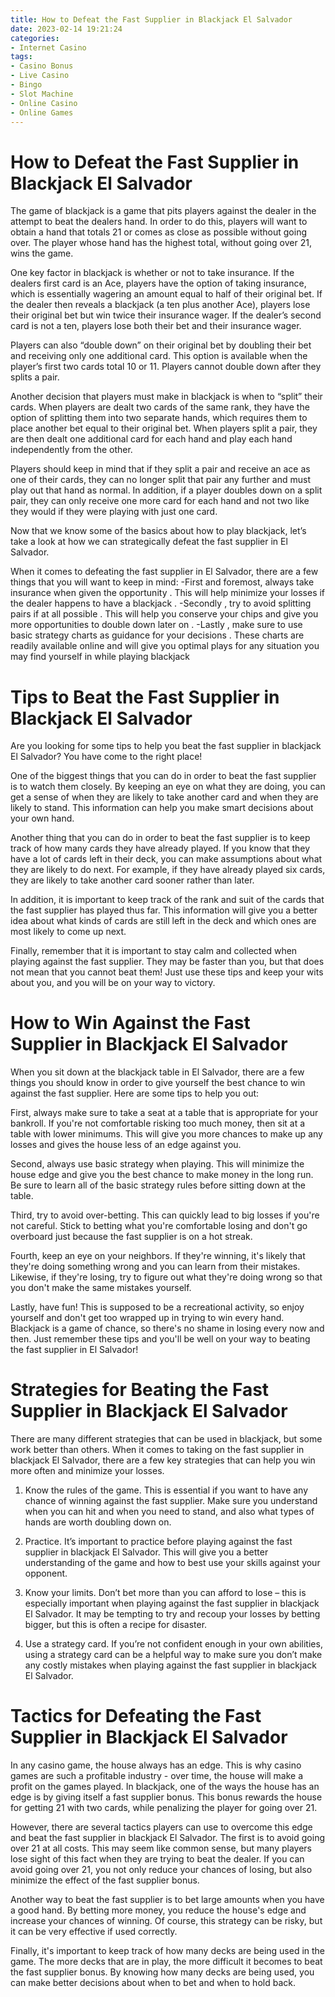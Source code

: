 ```yaml
---
title: How to Defeat the Fast Supplier in Blackjack El Salvador 
date: 2023-02-14 19:21:24
categories:
- Internet Casino
tags:
- Casino Bonus
- Live Casino
- Bingo
- Slot Machine
- Online Casino
- Online Games
---
```



#  How to Defeat the Fast Supplier in Blackjack El Salvador 

The game of blackjack is a game that pits players against the dealer in the attempt to beat the dealers hand. In order to do this, players will want to obtain a hand that totals 21 or comes as close as possible without going over. The player whose hand has the highest total, without going over 21, wins the game. 

One key factor in blackjack is whether or not to take insurance. If the dealers first card is an Ace, players have the option of taking insurance, which is essentially wagering an amount equal to half of their original bet. If the dealer then reveals a blackjack (a ten plus another Ace), players lose their original bet but win twice their insurance wager. If the dealer’s second card is not a ten, players lose both their bet and their insurance wager. 

Players can also “double down” on their original bet by doubling their bet and receiving only one additional card. This option is available when the player’s first two cards total 10 or 11. Players cannot double down after they splits a pair. 

Another decision that players must make in blackjack is when to “split” their cards. When players are dealt two cards of the same rank, they have the option of splitting them into two separate hands, which requires them to place another bet equal to their original bet. When players split a pair, they are then dealt one additional card for each hand and play each hand independently from the other. 

Players should keep in mind that if they split a pair and receive an ace as one of their cards, they can no longer split that pair any further and must play out that hand as normal. In addition, if a player doubles down on a split pair, they can only receive one more card for each hand and not two like they would if they were playing with just one card. 

Now that we know some of the basics about how to play blackjack, let’s take a look at how we can strategically defeat the fast supplier in El Salvador. 

When it comes to defeating the fast supplier in El Salvador, there are a few things that you will want to keep in mind: 
-First and foremost, always take insurance when given the opportunity . This will help minimize your losses if the dealer happens to have a blackjack . 
-Secondly , try to avoid splitting pairs if at all possible . This will help you conserve your chips and give you more opportunities to double down later on . 
-Lastly , make sure to use basic strategy charts as guidance for your decisions . These charts are readily available online and will give you optimal plays for any situation you may find yourself in while playing blackjack

#  Tips to Beat the Fast Supplier in Blackjack El Salvador 

Are you looking for some tips to help you beat the fast supplier in blackjack El Salvador? You have come to the right place!

One of the biggest things that you can do in order to beat the fast supplier is to watch them closely. By keeping an eye on what they are doing, you can get a sense of when they are likely to take another card and when they are likely to stand. This information can help you make smart decisions about your own hand.

Another thing that you can do in order to beat the fast supplier is to keep track of how many cards they have already played. If you know that they have a lot of cards left in their deck, you can make assumptions about what they are likely to do next. For example, if they have already played six cards, they are likely to take another card sooner rather than later.

In addition, it is important to keep track of the rank and suit of the cards that the fast supplier has played thus far. This information will give you a better idea about what kinds of cards are still left in the deck and which ones are most likely to come up next.

Finally, remember that it is important to stay calm and collected when playing against the fast supplier. They may be faster than you, but that does not mean that you cannot beat them! Just use these tips and keep your wits about you, and you will be on your way to victory.

#  How to Win Against the Fast Supplier in Blackjack El Salvador 

When you sit down at the blackjack table in El Salvador, there are a few things you should know in order to give yourself the best chance to win against the fast supplier. Here are some tips to help you out:

First, always make sure to take a seat at a table that is appropriate for your bankroll. If you're not comfortable risking too much money, then sit at a table with lower minimums. This will give you more chances to make up any losses and gives the house less of an edge against you.

Second, always use basic strategy when playing. This will minimize the house edge and give you the best chance to make money in the long run. Be sure to learn all of the basic strategy rules before sitting down at the table.

Third, try to avoid over-betting. This can quickly lead to big losses if you're not careful. Stick to betting what you're comfortable losing and don't go overboard just because the fast supplier is on a hot streak.

Fourth, keep an eye on your neighbors. If they're winning, it's likely that they're doing something wrong and you can learn from their mistakes. Likewise, if they're losing, try to figure out what they're doing wrong so that you don't make the same mistakes yourself.

Lastly, have fun! This is supposed to be a recreational activity, so enjoy yourself and don't get too wrapped up in trying to win every hand. Blackjack is a game of chance, so there's no shame in losing every now and then. Just remember these tips and you'll be well on your way to beating the fast supplier in El Salvador!

#  Strategies for Beating the Fast Supplier in Blackjack El Salvador 

There are many different strategies that can be used in blackjack, but some work better than others. When it comes to taking on the fast supplier in blackjack El Salvador, there are a few key strategies that can help you win more often and minimize your losses.

1. Know the rules of the game. This is essential if you want to have any chance of winning against the fast supplier. Make sure you understand when you can hit and when you need to stand, and also what types of hands are worth doubling down on.

2. Practice. It’s important to practice before playing against the fast supplier in blackjack El Salvador. This will give you a better understanding of the game and how to best use your skills against your opponent.

3. Know your limits. Don’t bet more than you can afford to lose – this is especially important when playing against the fast supplier in blackjack El Salvador. It may be tempting to try and recoup your losses by betting bigger, but this is often a recipe for disaster.

4. Use a strategy card. If you’re not confident enough in your own abilities, using a strategy card can be a helpful way to make sure you don’t make any costly mistakes when playing against the fast supplier in blackjack El Salvador.

#  Tactics for Defeating the Fast Supplier in Blackjack El Salvador

In any casino game, the house always has an edge. This is why casino games are such a profitable industry - over time, the house will make a profit on the games played. In blackjack, one of the ways the house has an edge is by giving itself a fast supplier bonus. This bonus rewards the house for getting 21 with two cards, while penalizing the player for going over 21.

However, there are several tactics players can use to overcome this edge and beat the fast supplier in blackjack El Salvador. The first is to avoid going over 21 at all costs. This may seem like common sense, but many players lose sight of this fact when they are trying to beat the dealer. If you can avoid going over 21, you not only reduce your chances of losing, but also minimize the effect of the fast supplier bonus.

Another way to beat the fast supplier is to bet large amounts when you have a good hand. By betting more money, you reduce the house's edge and increase your chances of winning. Of course, this strategy can be risky, but it can be very effective if used correctly.

Finally, it's important to keep track of how many decks are being used in the game. The more decks that are in play, the more difficult it becomes to beat the fast supplier bonus. By knowing how many decks are being used, you can make better decisions about when to bet and when to hold back.